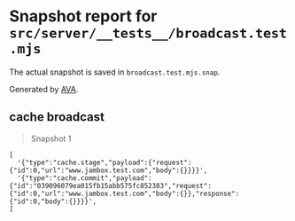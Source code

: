 # Snapshot report for `src/server/__tests__/broadcast.test.mjs`

The actual snapshot is saved in `broadcast.test.mjs.snap`.

Generated by [AVA](https://avajs.dev).

## cache broadcast

> Snapshot 1

    [
      '{"type":"cache.stage","payload":{"request":{"id":0,"url":"www.jambox.test.com","body":{}}}}',
      '{"type":"cache.commit","payload":{"id":"039096079ea015fb15abb575fc852383","request":{"id":0,"url":"www.jambox.test.com","body":{}},"response":{"id":0,"body":{}}}}',
    ]
